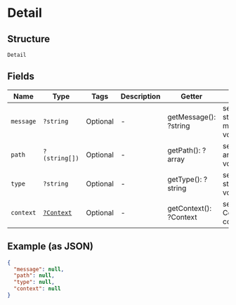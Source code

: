 
# Detail

## Structure

`Detail`

## Fields

| Name | Type | Tags | Description | Getter | Setter |
|  --- | --- | --- | --- | --- | --- |
| `message` | `?string` | Optional | - | getMessage(): ?string | setMessage(?string message): void |
| `path` | `?(string[])` | Optional | - | getPath(): ?array | setPath(?array path): void |
| `type` | `?string` | Optional | - | getType(): ?string | setType(?string type): void |
| `context` | [`?Context`](../../doc/models/context.md) | Optional | - | getContext(): ?Context | setContext(?Context context): void |

## Example (as JSON)

```json
{
  "message": null,
  "path": null,
  "type": null,
  "context": null
}
```

